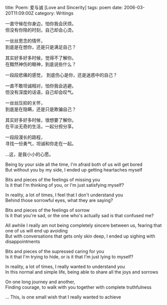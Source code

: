 title: Poem: 爱与诚 [Love and Sincerity]
tags: poem
date: 2006-03-20T11:09:00Z
category: Writings

一直守候在你身边，怕你我会厌烦。  
但没有你陪的时刻，自己却会心烫。

一丝丝思念的情怀，  
到底是在想你，还是只是满足自己？

其实好多好多时候，觉得不了解你。  
在黯然神伤的眼神，到底说些什么？

一段段悲痛的感觉，
到底伤心是你，还是迷惑中的自己？

一直不敢坦诚相对，怕你我会逃避。  
但没有深度的话语，自己却会叹气。

一丝丝压抑的关怀，  
到底是在隐瞒，还是只是欺骗自己？

其实好多好多时候，很想要了解你。  
在平淡无奇的生活，一起分担分享。

一段段漫长的路程，  
寻找一份勇气，坦诚和你走在一起。

…这，是我小小的心愿。

Being by your side all the time, I'm afraid both of us will get bored  
But without you by my side, I ended up getting heartaches myself

Bits and pieces of the feelings of missing you  
Is it that I'm thinking of you, or I'm just satisfying myself?

In reality, a lot of times, I feel that I don't understand you  
Behind those sorrowful eyes, what they are saying?

Bits and pieces of the feelings of sorrow  
Is it that you're sad, or the one who's actually sad is that confused me?

All awhile I really am not being completely sincere between us, fearing that one of us will end up avoiding  
But with conversations that gets only skin deep, I ended up sighing with disappointments

Bits and pieces of the supressed caring for you  
Is it that I'm trying to hide, or is it that I'm just lying to myself?

In reality, a lot of times, I really wanted to understand you  
In this normal and simple life, being able to share all the joys and sorrows

On one long journey and another,  
Finding courage, to walk with you together with complete truthfulness

… This, is one small wish that I really wanted to achieve
